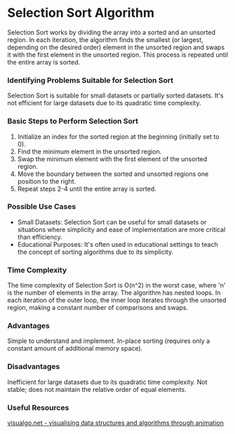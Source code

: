 # Selection Sort Algorithm

Selection Sort works by dividing the array into a sorted and an unsorted region. In each iteration, the algorithm finds the smallest (or largest, depending on the desired order) element in the unsorted region and swaps it with the first element in the unsorted region. This process is repeated until the entire array is sorted.

### Identifying Problems Suitable for Selection Sort

Selection Sort is suitable for small datasets or partially sorted datasets. It's not efficient for large datasets due to its quadratic time complexity.

### Basic Steps to Perform Selection Sort

1. Initialize an index for the sorted region at the beginning (initially set to 0).
2. Find the minimum element in the unsorted region.
3. Swap the minimum element with the first element of the unsorted region.
4. Move the boundary between the sorted and unsorted regions one position to the right.
5. Repeat steps 2-4 until the entire array is sorted.

### Possible Use Cases

- Small Datasets: Selection Sort can be useful for small datasets or situations where simplicity and ease of implementation are more critical than efficiency.
- Educational Purposes: It's often used in educational settings to teach the concept of sorting algorithms due to its simplicity.

### Time Complexity

The time complexity of Selection Sort is O(n^2) in the worst case, where 'n' is the number of elements in the array.
The algorithm has nested loops. In each iteration of the outer loop, the inner loop iterates through the unsorted region, making a constant number of comparisons and swaps.

### Advantages

Simple to understand and implement.
In-place sorting (requires only a constant amount of additional memory space).

### Disadvantages

Inefficient for large datasets due to its quadratic time complexity.
Not stable; does not maintain the relative order of equal elements.

### Useful Resources

[visualgo.net - visualising data structures and algorithms through animation](https://visualgo.net/en/sorting)
